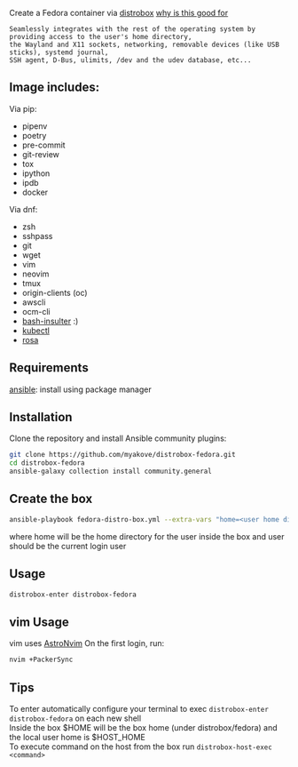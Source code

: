 Create a Fedora container via [distrobox](https://github.com/89luca89/distrobox)
[why is this good for](https://github.com/89luca89/distrobox#what-it-does)
```
Seamlessly integrates with the rest of the operating system by providing access to the user's home directory, 
the Wayland and X11 sockets, networking, removable devices (like USB sticks), systemd journal, 
SSH agent, D-Bus, ulimits, /dev and the udev database, etc...
``` 
## Image includes:
Via pip: 
  - pipenv
  - poetry
  - pre-commit
  - git-review
  - tox
  - ipython
  - ipdb
  - docker

Via dnf:
  - zsh
  - sshpass
  - git
  - wget
  - vim
  - neovim
  - tmux
  - origin-clients (oc)
  - awscli
  - ocm-cli
- [bash-insulter](https://github.com/hkbakke/bash-insulter) :)
- [kubectl](https://kubernetes.io/docs/reference/kubectl/)
- [rosa](https://docs.openshift.com/rosa/rosa_cli/rosa-get-started-cli.html)

## Requirements
[ansible](https://docs.ansible.com/ansible/latest/installation_guide/intro_installation.html): install using package manager

## Installation
Clone the repository and install Ansible community plugins:
```bash
git clone https://github.com/myakove/distrobox-fedora.git
cd distrobox-fedora
ansible-galaxy collection install community.general
```
## Create the box
```bash
ansible-playbook fedora-distro-box.yml --extra-vars "home=<user home dir> user=<user name>"
```
where home will be the home directory for the user inside the box and user should be the current login user 

## Usage
```bash
distrobox-enter distrobox-fedora
```

## vim Usage
vim uses [AstroNvim](https://github.com/AstroNvim/AstroNvim)
On the first login, run:
```bash
nvim +PackerSync
```

## Tips
To enter automatically configure your terminal to exec ```distrobox-enter distrobox-fedora``` on each new shell  
Inside the box $HOME will be the box home (under distrobox/fedora) and the local user home is $HOST_HOME  
To execute command on the host from the box run `distrobox-host-exec <command>`  

